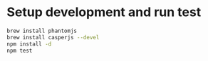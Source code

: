 # Setup development and run test

```bash
brew install phantomjs
brew install casperjs --devel
npm install -d
npm test
```
